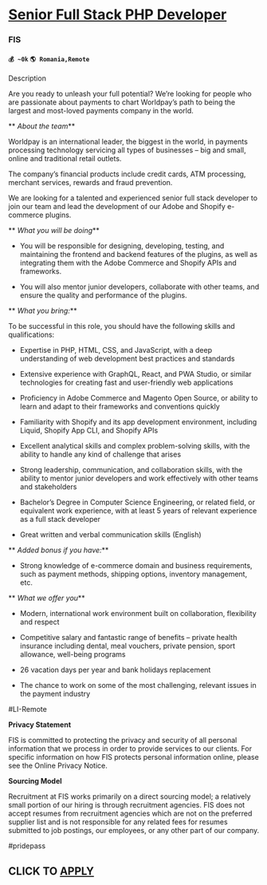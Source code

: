 # [Senior Full Stack PHP Developer](https://www.remotewlb.com/apply/senior-full-stack-php-developer-72778)  
### FIS  
#### `💰 ~0k` `🌎 Romania,Remote`  

Description

Are you ready to unleash your full potential? We’re looking for people who are passionate about payments to chart Worldpay’s path to being the largest and most-loved payments company in the world.

 ** _About the team_**

Worldpay is an international leader, the biggest in the world, in payments processing technology servicing all types of businesses – big and small, online and traditional retail outlets.

The company’s financial products include credit cards, ATM processing, merchant services, rewards and fraud prevention.

We are looking for a talented and experienced senior full stack developer to join our team and lead the development of our Adobe and Shopify e-commerce plugins.

 ** _What you will be doing_**

  * You will be responsible for designing, developing, testing, and maintaining the frontend and backend features of the plugins, as well as integrating them with the Adobe Commerce and Shopify APIs and frameworks.

  * You will also mentor junior developers, collaborate with other teams, and ensure the quality and performance of the plugins.

 ** _What you bring:_**

To be successful in this role, you should have the following skills and qualifications:

  * Expertise in PHP, HTML, CSS, and JavaScript, with a deep understanding of web development best practices and standards

  * Extensive experience with GraphQL, React, and PWA Studio, or similar technologies for creating fast and user-friendly web applications

  * Proficiency in Adobe Commerce and Magento Open Source, or ability to learn and adapt to their frameworks and conventions quickly

  * Familiarity with Shopify and its app development environment, including Liquid, Shopify App CLI, and Shopify APIs

  * Excellent analytical skills and complex problem-solving skills, with the ability to handle any kind of challenge that arises

  * Strong leadership, communication, and collaboration skills, with the ability to mentor junior developers and work effectively with other teams and stakeholders

  * Bachelor’s Degree in Computer Science Engineering, or related field, or equivalent work experience, with at least 5 years of relevant experience as a full stack developer

  * Great written and verbal communication skills (English)

 ** _Added bonus if you have:_**

  * Strong knowledge of e-commerce domain and business requirements, such as payment methods, shipping options, inventory management, etc.

 ** _What we offer you_**

  * Modern, international work environment built on collaboration, flexibility and respect

  * Competitive salary and fantastic range of benefits – private health insurance including dental, meal vouchers, private pension, sport allowance, well-being programs

  * 26 vacation days per year and bank holidays replacement

  * The chance to work on some of the most challenging, relevant issues in the payment industry

#LI-Remote

 **Privacy Statement**

FIS is committed to protecting the privacy and security of all personal information that we process in order to provide services to our clients. For specific information on how FIS protects personal information online, please see the Online Privacy Notice.

 **Sourcing Model**

Recruitment at FIS works primarily on a direct sourcing model; a relatively small portion of our hiring is through recruitment agencies. FIS does not accept resumes from recruitment agencies which are not on the preferred supplier list and is not responsible for any related fees for resumes submitted to job postings, our employees, or any other part of our company.

#pridepass

  
## CLICK TO [APPLY](https://www.remotewlb.com/apply/senior-full-stack-php-developer-72778)

